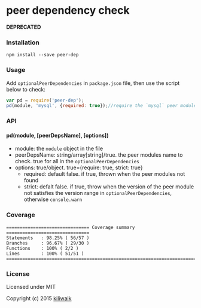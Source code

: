 peer dependency check
=================================

**DEPRECATED**

### Installation

```
npm install --save peer-dep
```

### Usage

Add `optionalPeerDependencies` in `package.json` file, then use the script below to check:

```js
var pd = require('peer-dep');
pd(module, 'mysql', {required: true});//require the `mysql` peer module
```

### API

#### pd(module, [peerDepsName], [options])

* module: the `module` object in the file
* peerDepsName: string/array[string]/true. the peer modules name to check. true for all in the `optionalPeerDependencies`
* options: true/object. true={require: true, strict: true}
    * required: default false. if true, thrown when the peer modules not found
    * strict: defalt false. if true, throw when the version of the peer module not satisfies the version range in `optionalPeerDependencies`, otherwise `console.warn`

### Coverage

```
=============================== Coverage summary ===============================
Statements   : 98.25% ( 56/57 )
Branches     : 96.67% ( 29/30 )
Functions    : 100% ( 2/2 )
Lines        : 100% ( 51/51 )
================================================================================
```

### License

Licensed under MIT

Copyright (c) 2015 [kiliwalk](https://github.com/kiliwalk)
